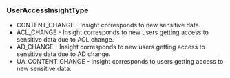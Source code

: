 ### UserAccessInsightType
- CONTENT_CHANGE - Insight corresponds to new sensitive data.
- ACL_CHANGE - Insight corresponds to new users getting access to sensitive data due to
 ACL change.
- AD_CHANGE - Insight corresponds to new users getting access to sensitive data due to
 AD change.
- UA_CONTENT_CHANGE - Insight corresponds to users getting access to new sensitive data.
